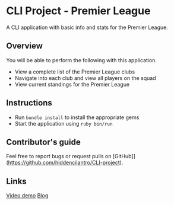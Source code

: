 # CLI Project - Premier League

A CLI application with basic info and stats for the Premier League.

## Overview

You will be able to perform the following with this application.
- View a complete list of the Premier League clubs
- Navigate into each club and view all players on the squad
- View current standings for the Premier League

## Instructions
- Run `bundle install` to install the appropriate gems
- Start the application using `ruby bin/run`

## Contributor's guide
Feel free to report bugs or request pulls on [GitHub]](https://github.com/hiddencilantro/CLI-project).

## Links
[Video demo](https://vimeo.com/472315274)
[Blog](https://dev.to/hiddencilantro/ruby-cli-application-scraping-object-relationships-and-single-source-of-truth-2ni4)